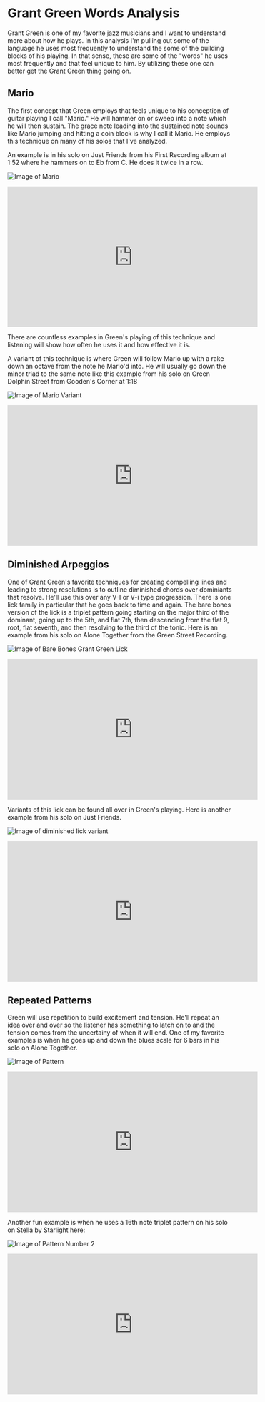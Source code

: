 # Grant Green Words Analysis

Grant Green is one of my favorite jazz musicians and I want to understand more about how he plays. In this analysis I'm pulling out some of the language he uses most frequently to understand the some of the building blocks of his playing. In that sense, these are some of the "words" he uses most frequently and that feel unique to him. By utilizing these one can better get the Grant Green thing going on.

## Mario

The first concept that Green employs that feels unique to his conception of guitar playing I call "Mario." He will hammer on or sweep into a note which he will then sustain. The grace note leading into the sustained note sounds like Mario jumping and hitting a coin block is why I call it Mario. He employs this technique on many of his solos that I've analyzed. 

An example is in his solo on Just Friends from his First Recording album at 1:52 where he hammers on to Eb from C. He does it twice in a row.

![Image of Mario](/analysis/grant_green_words/mario.jpg)
<iframe width="560" height="315" src="https://www.youtube.com/embed/x1cEbHpjjNs?start=111" frameborder="0" allow="accelerometer; autoplay; clipboard-write; encrypted-media; gyroscope; picture-in-picture" allowfullscreen></iframe>

There are countless examples in Green's playing of this technique and listening will show how often he uses it and how effective it is. 

A variant of this technique is where Green will follow Mario up with a rake down an octave from the note he Mario'd into. He will usually go down the minor triad to the same note like this example from his solo on Green Dolphin Street from Gooden's Corner at 1:18

![Image of Mario Variant](/analysis/grant_green_words/mario_variant.jpg)

<iframe width="560" height="315" src="https://www.youtube.com/embed/vUCYrcWbaH0?start=74" frameborder="0" allow="accelerometer; autoplay; clipboard-write; encrypted-media; gyroscope; picture-in-picture" allowfullscreen></iframe>

## Diminished Arpeggios

One of Grant Green's favorite techniques for creating compelling lines and leading to strong resolutions is to outline diminished chords over dominiants that resolve. He'll use this over any V-I or V-i type progression. There is one lick family in particular that he goes back to time and again. The bare bones version of the lick is a triplet pattern going starting on the major third of the dominant, going up to the 5th, and flat 7th, then descending from the flat 9, root, flat seventh, and then resolving to the third of the tonic. Here is an example from his solo on Alone Together from the Green Street Recording.

![Image of Bare Bones Grant Green Lick](/analysis/grant_green_words/gg_lick_bare_bones.jpg)

<iframe width="560" height="315" src="https://www.youtube.com/embed/zkJ3yaXBlBU?start=109" frameborder="0" allow="accelerometer; autoplay; clipboard-write; encrypted-media; gyroscope; picture-in-picture" allowfullscreen></iframe>

Variants of this lick can be found all over in Green's playing. Here is another example from his solo on Just Friends.

![Image of diminished lick variant](/analysis/grant_green_words/gg_lick_variant.jpg)

<iframe width="560" height="315" src="https://www.youtube.com/embed/x1cEbHpjjNs?start=107" frameborder="0" allow="accelerometer; autoplay; clipboard-write; encrypted-media; gyroscope; picture-in-picture" allowfullscreen></iframe>


## Repeated Patterns

Green will use repetition to build excitement and tension. He'll repeat an idea over and over so the listener has something to latch on to and the tension comes from the uncertainy of when it will end. One of my favorite examples is when he goes up and down the blues scale for 6 bars in his solo on Alone Together. 

![Image of Pattern](/analysis/grant_green_words/gg_pattern.jpg)

<iframe width="560" height="315" src="https://www.youtube.com/embed/zkJ3yaXBlBU?start=198" frameborder="0" allow="accelerometer; autoplay; clipboard-write; encrypted-media; gyroscope; picture-in-picture" allowfullscreen></iframe>


Another fun example is when he uses a 16th note triplet pattern on his solo on Stella by Starlight here:

![Image of Pattern Number 2](/analysis/grant_green_words/gg_pattern2.jpg)

<iframe width="560" height="315" src="https://www.youtube.com/embed/_Xo7K39Gk_k?start=171" frameborder="0" allow="accelerometer; autoplay; clipboard-write; encrypted-media; gyroscope; picture-in-picture" allowfullscreen></iframe>